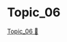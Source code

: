 # Topic_06

[Topic_06 &#128279;](https://alison.com/topic/learn/84268/topic-a-demo-5-optimization-part-3)
